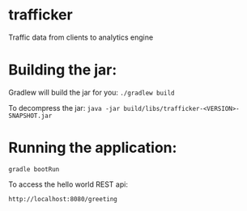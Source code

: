 # trafficker
Traffic data from clients to analytics engine

# Building the jar:

Gradlew will build the jar for you:
`./gradlew build`

To decompress the jar:
`java -jar build/libs/trafficker-<VERSION>-SNAPSHOT.jar`


# Running the application:

`gradle bootRun`

To access the hello world REST api:

`http://localhost:8080/greeting`
